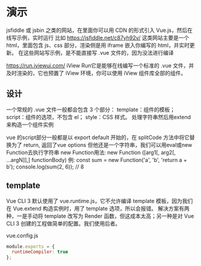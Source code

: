 # 演示

jsfiddle 或 jsbin 之类的网站，在里面你可以用 CDN 的形式引入 Vue.js，然后在线写示例，实时运行
比如 https://jsfiddle.net/c87yh92v/
这类网站主要是一个 html，里面包含 js、css 部分，渲染侧是用 iframe 嵌入你编写的 html，并实时更新。
在这些网站写示例，是不能直接写 .vue 文件的，因为没法进行编译

<https://run.iviewui.com/>
iView Run它是能够在线编写一个标准的 .vue 文件，并及时渲染的，它也预置了 iView 环境，你可以使用 iView 组件库全部的组件。

## 设计

一个常规的 .vue 文件一般都会包含 3 个部分：
template：组件的模板；
script：组件的选项，不包含 el；
style：CSS 样式。
处理字符串然后用extend来构造一个组件实例

vue 的script部分一般都是以 export default 开始的，在 splitCode 方法中将它替换为了 return, 返回了vue options
但他还是一个字符串，我们可以用eval或new Function去执行字符串
new Function用法:
new Function ([arg1[, arg2[, ...argN]],] functionBody)
例:
const sum = new Function('a', 'b', 'return a + b');
console.log(sum(2, 6)); // 8

## template

Vue CLI 3 默认使用了 vue.runtime.js，它不允许编译 template 模板，因为我们在 Vue.extend 构造实例时，用了 template 选项，所以会报错。
解决方案有两种，一是手动将 template 改写为 Render 函数，但这成本太高；另一种是对 Vue CLI 3 创建的工程做简单的配置。我们使用后者。

vue.config.js

```javascript
module.exports = {
  runtimeCompiler: true
};
```
